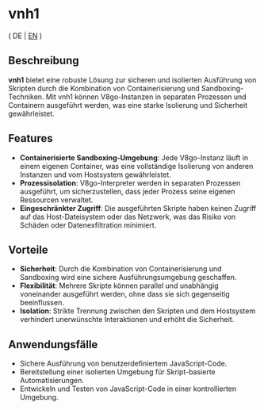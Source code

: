 # vnh1

( DE | [EN](../main/README.md) )

## Beschreibung

**vnh1** bietet eine robuste Lösung zur sicheren und isolierten Ausführung von Skripten durch die Kombination von Containerisierung und Sandboxing-Techniken. Mit vnh1 können V8go-Instanzen in separaten Prozessen und Containern ausgeführt werden, was eine starke Isolierung und Sicherheit gewährleistet.

## Features

- **Containerisierte Sandboxing-Umgebung**: Jede V8go-Instanz läuft in einem eigenen Container, was eine vollständige Isolierung von anderen Instanzen und vom Hostsystem gewährleistet.
- **Prozessisolation**: V8go-Interpreter werden in separaten Prozessen ausgeführt, um sicherzustellen, dass jeder Prozess seine eigenen Ressourcen verwaltet.
- **Eingeschränkter Zugriff**: Die ausgeführten Skripte haben keinen Zugriff auf das Host-Dateisystem oder das Netzwerk, was das Risiko von Schäden oder Datenexfiltration minimiert.

## Vorteile

- **Sicherheit**: Durch die Kombination von Containerisierung und Sandboxing wird eine sichere Ausführungsumgebung geschaffen.
- **Flexibilität**: Mehrere Skripte können parallel und unabhängig voneinander ausgeführt werden, ohne dass sie sich gegenseitig beeinflussen.
- **Isolation**: Strikte Trennung zwischen den Skripten und dem Hostsystem verhindert unerwünschte Interaktionen und erhöht die Sicherheit.

## Anwendungsfälle

- Sichere Ausführung von benutzerdefiniertem JavaScript-Code.
- Bereitstellung einer isolierten Umgebung für Skript-basierte Automatisierungen.
- Entwickeln und Testen von JavaScript-Code in einer kontrollierten Umgebung.
